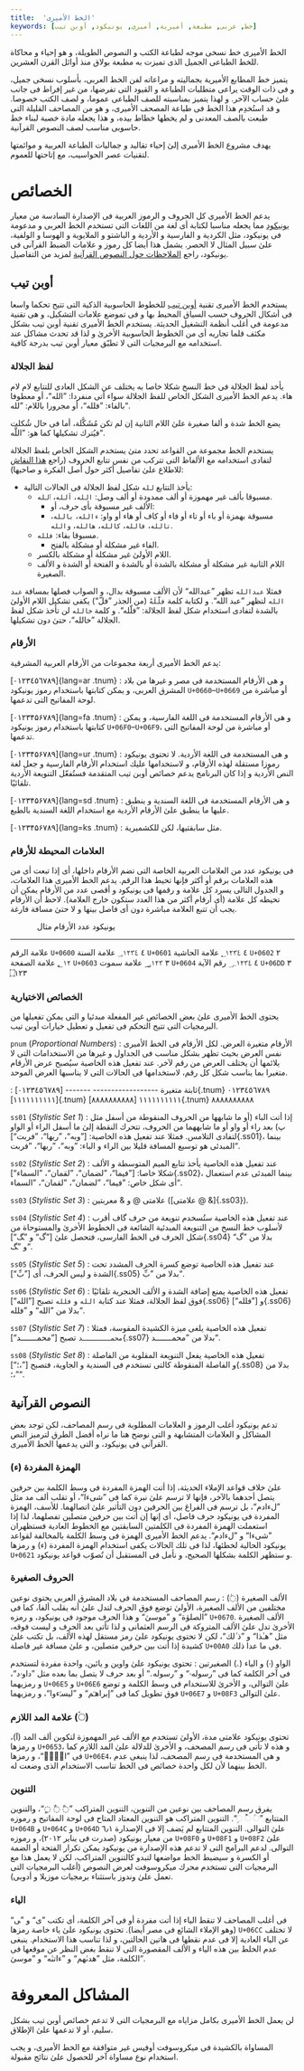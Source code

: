 ```yaml
---
title:  'الخط الأمیری'
keywords: [خط, عربی, مطبعة, أمیریة, أمیری, یونیكود, أوبن تیب]
---
```


الخط الأمیری خط نسخی موجه لطباعة الكتب و النصوص الطویلة، و هو إحیاء و محاكاة
للخط الطباعی الجمیل الذی تمیزت به مطبعة بولاق منذ أوائل القرن العشرین.

یتمیز خط المطابع الأمیریة بجمالیته و مراعاته لفن الخط العربی، بأسلوب نسخی جمیل،
و فی ذات الوقت یراعی متطلبات الطباعة و القیود التی تفرضها، من غیر إفراط فی جانب
علىٰ حساب الآخر. و لهذا یتمیز بمناسبته للصف الطباعی عموما، و لصف الكتب خصوصا.
و قد استُخدِم هذا الخط فی طباعة المصحف الأمیری، و هو من المصاحف القلیلة التی طبعت
بالصف المعدنی و لم یخطها خطاط بیده، و هذا یجعله مادة خصبة لبناء خط حاسوبی مناسب
لصف النصوص القرآنیة.

یهدف مشروع الخط الأمیری إلىٰ إحیاء تقالید و جمالیات الطباعة العربیة و موائمتها
لتقنیات عصر الحواسیب، مع إتاحتها للعموم.

# الخصائص

یدعم الخط الأمیری كل الحروف و الرموز العربیة فی الإصدارة السادسة من معیار
[یونیكود] مما یجعله مناسبا لكتابة أی لغة من اللغات التی تستخدم الخط العربی
و مدعومة فی یونیكود، مثل الكردیة و الفارسیة و الأردیة و الباشتو و الملایویة
و الهوسا و الولفیة، علىٰ سبیل المثال لا الحصر. یشمل هذا أیضا كل رموز و علامات
الضبط القرآنی فی یونیكود، راجع [الملاحظات حول النصوص
القرآنیة](#النصوص-القرآنیة) لمزید من التفاصیل.

## أوبن تیب

یستخدم الخط الأمیری تقنیة [أوبن تیب] للخطوط الحاسوبیة الذكیة التی تتیح تحكما
واسعا فی أشكال الحروف حسب السیاق المحیط بها و فی تموضع علامات التشكیل، و هی
تقنیة مدعومة فی أغلب أنظمة التشغیل الحدیثة.  یستخدم الخط الأمیری تقنیة أوبن تیب
بشكل مكثف قلما تجاریه أی من الخطوط الحاسوبیة الأخرىٰ و لذا قد تحدث مشاكل عند
استخدامه مع البرمجیات التی لا تطبّق معیار أوبن تیب بدرجة كافیة.

### لفظ الجلالة

یأخد لفظ الجلالة فی خط النسخ شكلا خاصا به یختلف عن الشكل العادی للتتابع لام لام
هاء. یدعم الخط الأمیری الشكل الخاص للفظ الجلالة سواء أتی منفردا: ”الله“، أو
معطوفا بالفاء: ”فلله“، أو مجرورا باللام: ”لله“.

یضع الخط شدة و ألفا صغیرة علىٰ اللام الثانیة إن لم تكن مُشَكَّلة، أما فی حال شُكلت
فيُترك تشكیلها كما هو: ”اللَّه“.

یستخدم الخط مجموعة من القواعد تحدد متىٰ یستخدم الشكل الخاص بلفظ الجلالة لتفادی
استخدامه مع الألفاظ التی تتركب من نفس تتابع الحروف (راجع [هذا النقاش] للاطلاع
علىٰ تفاصیل أكثر حول أصل الفكرة و صاحبها):

* یأخذ التتابع `لله` شكل لفظ الجلالة فی الحالات التالیة:
    * مسبوقا بألف غیر مهموزة أو ألف ممدودة أو ألف وصل: `الله`، `آلله`،
      `ٱلله`.
        * الألف غیر مسبوقة بأی حرف، أو:
        * مسبوقة بهمزة أو باء أو تاء أو فاء أو كاف أو هاء أو واو:
         `ءالله`، `بالله`، `تالله`، `فالله`، `كالله`، `هالله`، `والله`.
    * مسبوقا بفاء: `فلله`.
        * الفاء غیر مشكلة أو مشكلة بالفتح.
    * اللام الأولىٰ غیر مشكلة أو مشكلة بالكسر.
    * اللام الثانیة غیر مشكلة أو مشكلة بالشدة أو بالشدة و الفتحة أو الشدة
      و الألف الصغیرة.

فمثلا `عبدالله` تظهر ”عبدالله“ لأن الألف مسبوقة بدال، و الصواب فصلها بمسافة
`عبد الله` لتظهر ”عبد الله“. و لكتابة كلمة `فلَّلَهُ` (من الجذر ”فلّ“) یكفی تشكیل
اللام الأولىٰ بالشدة لتفادی استخدام شكل لفظ الجلالة: ”فلّله“. و كلمة `خالله` لن
تأخذ شكل لفظ الجلالة ”خالله“، حتىٰ دون تشكیلها.

### الأرقام

یدعم الخط الأمیری أربعة مجموعات من الأرقام العربیة المشرقیة:

[٠١٢٣٤٥٦٧٨٩]{lang=ar .tnum}
:    و هی الأرقام المستخدمة فی مصر و غیرها من بلاد المشرق العربی، و یمكن كتابتها
     باستخدام رموز یونیكود `U+0660`–`U+0669` أو مباشرة من لوحة المفاتیح التی
     تدعمها.

[۰۱۲۳۴۵۶۷۸۹]{lang=fa .tnum}
:    و هی الأرقام المستخدمة فی اللغة الفارسیة، و یمكن كتابتها باستخدام رموز
     یونیكود `U+06F0`–`U+06F9`، أو مباشرة من لوحة المفاتیح التی تدعمها.

[۰۱۲۳۴۵۶۷۸۹]{lang=ur .tnum}
:    و هی المستخدمة فی اللغة الأردیة. لا تحتوی یونیكود رموزا مستقلة لهذه
     الأرقام، و لاستخدامها علیك استخدام الأرقام الفارسیة و جعل لغة النص الأردیة
     و إذا كان البرنامج یدعم خصائص أوبن تیب المتقدمة فستُفعّل التنویعة الأردیة
     تلقائيًا.

[۰۱۲۳۴۵۶۷۸۹]{lang=sd .tnum}
:    و هی الأرقام المستخدمة فی اللغة السندیة و ینطبق علیها ما ینطبق علىٰ الأرقام
     الأردیة مع استخدام اللغة السندیة بالطبع.

[۰۱۲۳۴۵۶۷۸۹]{lang=ks .tnum}
:    مثل سابقتیها، لكن للكشمیریة.

### العلامات المحیطة للأرقام

فی یونیكود عدد من العلامات العربیة الخاصة التی تضم الأرقام داخلها، أی إذا تبعت
أی من هذه العلامات برقم أو أكثر فإنها تحیط هذا الرقم. یدعم الخط الأمیری هذا
العلامات، و الجدول التالی یسرد كل علامة و رقمها فی یونیكود و أقصی عدد من
الأرقام یمكن أن تحیطه كل علامة (أی أرقام أكثر من هذا العدد ستكون خارج العلامة).
لاحظ أن الأرقام یجب أن تتبع العلامة مباشرة دون أی فاصل بینها و لا حتىٰ مسافة
فارغة.

               یونیكود    عدد الأرقام    مثال
------------  ---------  -------------  ------------
علامة الرقم    `U+0600`   ٤              ؀١٢٣٤
علامة السنة    `U+0601`   ٤              ؁١٢٣٤
علامة الحاشیة  `U+0602`   ٢              ؂١٢
علامة الصفحة   `U+0603`   ٣              ؃١٢٣
علامة سموت     `U+0604`   ٤              ؄١٢٣٤
رقم الآیة      `U+06DD`   ٣              ۝١٢٣

### الخصائص الاختیاریة

یحتوی الخط الأمیری علىٰ بعض الخصائص غیر المفعلة مبدئیا و التی یمكن تفعیلها من
البرمجیات التی تتیح التحكم فی تفعیل و تعطیل خیارات أوبن تیب.

`pnum` ‏(_Proportional Numbers_)
:    الأرقام متغیرة العرض. لكل الأرقام فی الخط الأمیری نفس العرض بحیث تظهر بشكل
     مناسب فی الجداول و غیرها من الاستخدامات التی لا یلائمها أن یختلف العرض من رقم
     لآخر. عند تفعیل هذه الخاصیة سيُصبح عرض الأرقام متغیرا بما یناسب شكل كل رقم،
     لاستخدامها فی الحالات التی لا یناسبها العرض الموحد.

:      ثابتة                 متغیرة
      ------------------    -------
      [٠١٢٣٤٥٦٧٨٩]{.tnum}   ٠١٢٣٤٥٦٧٨٩
      [١١١١١١١١١١]{.tnum}   ١١١١١١١١١١
      [٨٨٨٨٨٨٨٨٨٨]{.tnum}   ٨٨٨٨٨٨٨٨٨٨

`ss01` ‏(_Stylistic Set 1_)
:    إذا أتت الباء (أو ما شابهها من الحروف المنقوطة من أسفل مثل پ) بعد راء أو
     واو أو ما شابههما من الحروف، تتحرك النقطة إلىٰ ما أسفل الراء أو الواو
     لتفادی التلامس. فمثلا عند تفعیل هذه الخاصیة: [”وبه“، ”ربها“،
     ”فربت“]{.ss01}، بینما المبدئی هو توسیع المسافة قلیلا بین الراء و الباء:
     ”وبه“، ”ربها“، ”فربت“.

`ss02` ‏(_Stylistic Set 2_)
:    عند تفعیل هذه الخاصیة یأخذ تتابع المیم المتوسطة و الألف شكلا
     خاصا: [”فیما“، ”لضمان“، ”لقمان“، ”السماء“]{.ss02}، بینما
     المبدئی عدم استعمال أی شكل خاص: ”فیما“، ”لضمان“، ”لقمان“، ”السماء“.

`ss03` ‏(_Stylistic Set 3_)
:    علامتی @ و & معربتین ([علامتی @ &]{.ss03}).

`ss04` ‏(_Stylistic Set 4_)
:    عند تفعیل هذه الخاصیة ستُسخدم تنویعة من حرف گاف أقرب لأسلوب خط النسخ من
     التنویعة المبدئیة الشائعة فی الخطوط الأخرىٰ والمستوحاة من شكل الحرف فی الخط
     الفارسی، فتحصل علىٰ [”گ“ و ”‍گ“]{.ss04} بدلا من ”گ“ و ”‍گ“.

`ss05` ‏(_Stylistic Set 5_)
:    عند تفعیل هذه الخاصیة توضع كسرة الحرف المشدد تحت الشدة و لیس الحرف، أی
     [”بِّ“]{.ss05} بدلا من ”بِّ“.

`ss06` ‏(_Stylistic Set 6_)
:    تفعیل هذه الخاصیة یمنع إضافة الشدة و الألف الخنجریة تلقائيًا فوق لفظ
     الجلالة، فمثلا عند كتابة `الله` و `فلله` تصبح
     [”الله“]{.ss06} و [”فلله“]{.ss06} بدلا من ”الله“ و ”فلله“.

`ss07` ‏(_Stylistic Set 7_)
:    تفعیل هذه الخاصیة یلغی میزة الكشیدة المقوسة، فمثلا `محمـــــــد`
     تصبح [”محمـــــــد“]{.ss07} بدلا من ”محمـــــــد“.

`ss08` ‏(_Stylistic Set 8_)
:    تفعیل هذه الخاصیة یفعل التنویعة المقلوبة من الفاصلة و الفاصلة المنقوطة
     كالتی تستخدم فی السندیة و الجاویة، فتصبح [”،؛“]{.ss08} بدلا من ”،؛“.

## النصوص القرآنیة

تدعم یونیكود أغلب الرموز و العلامات المطلوبة فی رسم المصاحف، لكن توجد بعض
المشاكل و العلامات المتشابهة و التی نوضح هنا ما نراه أفضل الطرق لترمیز النص
القرآنی فی یونیكود، و التی یدعمها الخط الأمیری.

### الهمزة المفردة (ء)
علىٰ خلاف قواعد الإملاء الحدیثة، إذا أتت الهمزة المفردة فی وسط الكلمة بین حرفین
یتصل أحدهما بالآخر، فإنها لا ترسم علىٰ نبرة كما فی ”شیءا“، أو تقلب ألف مد مثل
”لءادم“، بل ترسم فی الفراغ بین الحرفین دون التأثیر علىٰ اتصالهما. للأسف، الهمزة
المفردة فی یونیكود حرف فاصل، أی إنها إن أتت بین حرفین متصلین تفصلهما، لذا إذا
استعملت الهمزة المفردة فی الكلمتین السابقتین مع الخطوط العادیة فستظهران
”شی‌ء‌ا“ و ”ل‌ء‌ادم“. یدعم الخط الأمیری الهمزة فی وسط
الكلمة بالمخالفة لقواعد یونیكود الحالیة لخطئها، لذا فی تلك الحالات یكفی استخدام
الهمزة المفردة (ء) و رمزها `U+0621` و ستظهر الكلمة بشكلها الصحیح، و نأمل فی
المستقبل أن تُصوّب قواعد یونیكود.


### الحروف الصغیرة
الألف الصغیرة (◌ٰ)
:     رسم المصاحف المستخدمة فی بلاد المشرق العربی یحتوی نوعین مختلفین من
	الألف الصغیرة، الأولىٰ توضع فوق الحرف لتدل علىٰ أنه یقلب ألفا، كما فی
	”الصلوٰة“ و ”موسىٰ“ و هذا الحرف موجود فی یونیكود، و رمزه `U+0670`. الألف
	الصغیرة الأخرىٰ تدل علىٰ الألف المتروكة فی الرسم العثمانی و لذا تأتی بعد
	الحرف و لیست فوقه، مثل ”هـٰذا“ و ”ذ ٰلك“، لكن لا تحتوی یونیكود علىٰ رمز
	مستقل لهذه الألف، بل تكتب علىٰ كشیدة إذا أتت بین حرفین متصلین، و علىٰ
	مسافة غیر فاصلة `U+00A0` فی ما عدا ذلك.

الواو (ۥ) و الیاء (ۦ) الصغیرتین
:     تحتوی یونیكود علىٰ واوین و یائین، واحدة مفردة لتستخدم فی آخر الكلمة كما
	فی ”رسولهۥ“ و ”رسولهۦ“ أو بعد حرف لا یتصل بما بعده مثل ”داوۥد“،
	و رمزیهما `U+06E5` و `U+06E6` علىٰ التوالی، و الأخرىٰ للاستخدام فی وسط
	الكلمة و توضع فوق تطویل كما فی ”إبراهـۧم“ و ”لیسـࣳءوا“، و رمزیهما
	`U+06E7` و `U+08F3` علىٰ التوالی.

### علامة المد اللازم (◌ۤ)

تحتوی یونیكود علامتی مدة، الأولىٰ تستخدم مع الألف غیر المهموزة لتكوین ألف المد
(آ)، و رمزها `U+0653`، و هذه لا تأتی فی رسم المصحف، و الأخرىٰ للدلالة علىٰ المد
اللازم كما فی ”الۤمۤ“، و رمزها `U+06E4`، و هی المستخدمة فی رسم المصحف، لذا ینبغی
عدم الخط بینهما لأن لكل واحدة خصائص فی الخط تناسب الاستخدام الذی وضعت له.

### التنوین

یفرق رسم المصاحف بین نوعین من التنوین، التنوین المتراكب ”◌ً ◌ٌ ◌ٍ“، والتنوین
المتتابع ”◌ࣰ ◌ࣱ ◌ࣲ“. التنوین المتراكب هو التنوین المعتاد المتاح فی لوحة المفاتیح
و رموزه `U+064B` و `U+064C` و `U+064D` علىٰ التوالی. التنوین المتتابع لم يَضف إلا
فی الإصدارة ٦٫١ من معیار یونیكود (صدرت فی ینایر ٢٠١٢)، و رموزه `U+08F0`
و `U+08F1` و `U+08F2` علىٰ التوالی. لدعم البرامج التی لا تدعم هذه الإصدارة من
یونیكود یمكن تكرار الفتحة أو الضمة أو الكسرة و سیضبط الخط مواضعها لتبدو
كالتنوین المتراكب، لكن لا یعمل هذا مع البرمجیات التی تستخدم محرك میكروسوفت لعرض
النصوص (أغلب البرمجیات التی تعمل علىٰ وندوز باستثناء برمجیات موزیلا و أدوبی).

### الیاء

فی أغلب المصاحف لا تنقط الیاء إذا أتت مفردة أو فی آخر الكلمة، أی تكتب ”ی“
و ”‍ی“ (وهو الإملاء الشائع فی مصر أیضا). تحتوی یونیكود علىٰ یاء خاصة رمزها
`U+06CC` لا تختلف عن الیاء العادیة إلا فی عدم نقطها فی هاتین الحالتین، و لذا
تناسب هذا الاستخدام. ینبغی عدم الخلط بین هذه الیاء و الألف المقصورة التی لا
تنقط بغض النظر عن موقعها فی الكلمة، مثل ”هدىٰهم“ و ”ءاتىٰه“ و ”موسىٰ“.

# المشاكل المعروفة

لن یعمل الخط الأمیری بكامل مزایاه مع البرمجیات التی لا تدعم خصائص أوبن تیب بشكل
سلیم، أو لا تدعمها علىٰ الإطلاق.

المساواة بالكشیدة فی میكروسوفت أوفیس غیر متوافقة مع الخط الأمیری، و یجب استخدام
نوع مساواة آخر للحصول علىٰ نتائج مقبولة.


[أوبن تیب]: https://ar.wikipedia.org/wiki/%D8%A3%D8%A8%D9%86%E2%80%8C_%D8%AA%D9%8A%D8%A8 "صفحة ویكیبیدیا عن أوبن تیب"
[یونیكود]: http://unicode.org/versions/Unicode6.0.0 "یونیكود 6.0"
[هذا النقاش]: https://web.archive.org/web/20120724090018/graphics4arab.com/showthread.php?t=3975

